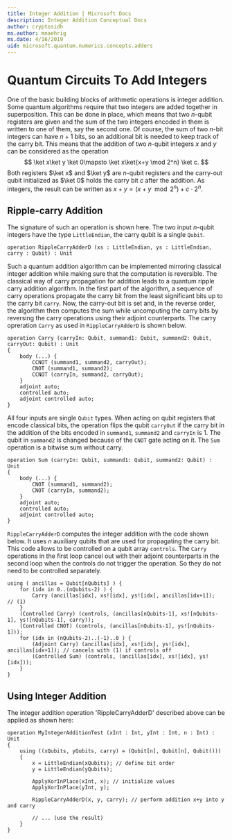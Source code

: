 ```yaml
---
title: Integer Addition | Microsoft Docs
description: Integer Addition Conceptual Docs
author: cryptosidh
ms.author: mnaehrig
ms.date: 4/16/2019
uid: microsoft.quantum.numerics.concepts.adders
---
```


# Quantum Circuits To Add Integers 

One of the basic building blocks of arithmetic operations is integer addition. Some quantum algorithms require that two integers are added together in superposition. This can be done in place, which means that two $n$-qubit registers are given and the sum of the two integers encoded in them is written to one of them, say the second one. Of course, the sum of two $n$-bit integers can have $n+1$ bits, so an additional bit is needed to keep track of the carry bit. This means that the addition of two $n$-qubit integers $x$ and $y$ can be considered as the operation
$$
\ket x\ket y \ket 0\mapsto \ket x\ket{x+y \mod 2^n} \ket c.
$$
Both registers $\ket x$ and $\ket y$ are $n$-qubit registers and the carry-out qubit initialized as $\ket 0$ holds the carry bit $c$ after the addition. As integers, the result can be written as $x + y = (x+y \mod 2^n) + c\cdot 2^n$.

## Ripple-carry Addition

The signature of such an operation is shown here. The two input $n$-qubit integers have the type `LittleEndian`, the carry qubit is a single `Qubit`.

```qsharp
operation RippleCarryAdderD (xs : LittleEndian, ys : LittleEndian, carry : Qubit) : Unit
```

Such a quantum addition algorithm can be implemented mirroring classical integer addition while making sure that the computation is reversible. The classical way of carry propagation for addition leads to a quantum ripple carry addition algorithm. In the first part of the algorithm, a sequence of carry operations propagate the carry bit from the least significant bits up to the carry bit `carry`. Now, the carry-out bit is set and, in the reverse order, the algorithm then computes the sum while uncomputing the carry bits by reversing the carry operations using their adjoint counterparts. The carry opreration `Carry` as used in `RippleCarryAdderD` is shown below.

```qsharp
operation Carry (carryIn: Qubit, summand1: Qubit, summand2: Qubit, carryOut: Qubit) : Unit
{
    body (...) {
        CCNOT (summand1, summand2, carryOut);
        CNOT (summand1, summand2);
        CCNOT (carryIn, summand2, carryOut);
    }
    adjoint auto;
    controlled auto;
    adjoint controlled auto;
}
```
All four inputs are single `Qubit` types. When acting on qubit registers that encode classical bits, the operation flips the qubit `carryOut` if the carry bit in the addition of the bits encoded in `summand1`, `summand2` and `carryIn` is 1. The qubit in `summand2` is changed because of the `CNOT` gate acting on it. The `Sum` operation is a bitwise sum without carry. 


```qsharp
operation Sum (carryIn: Qubit, summand1: Qubit, summand2: Qubit) : Unit
{
    body (...) {
        CNOT (summand1, summand2);
        CNOT (carryIn, summand2);
    }
    adjoint auto;
    controlled auto;
    adjoint controlled auto;
}
```

`RippleCarryAdderD` computes the integer addition with the code shown below. It uses $n$ auxiliary qubits that are used for propagating the carry bit. This code allows to be controlled on a qubit array `controls`. The `Carry` operations in the first loop cancel out with their adjoint counterparts in the second loop when the controls do not trigger the operation. So they do not need to be controlled separately. 

```qsharp
using ( ancillas = Qubit[nQubits] ) {
    for (idx in 0..(nQubits-2) ) {
        Carry (ancillas[idx], xs![idx], ys![idx], ancillas[idx+1]);           // (1)
    }
    (Controlled Carry) (controls, (ancillas[nQubits-1], xs![nQubits-1], ys![nQubits-1], carry));
    (Controlled CNOT) (controls, (ancillas[nQubits-1], ys![nQubits-1]));
    for (idx in (nQubits-2)..(-1)..0 ) {
        (Adjoint Carry) (ancillas[idx], xs![idx], ys![idx], ancillas[idx+1]); // cancels with (1) if controls off
        (Controlled Sum) (controls, (ancillas[idx], xs![idx], ys![idx]));
    }
}
```

## Using Integer Addition

The integer addition operation 'RippleCarryAdderD' described above can be applied as shown here: 

```qsharp
operation MyIntegerAdditionTest (xInt : Int, yInt : Int, n : Int) : Unit
{
    using ((xQubits, yQubits, carry) = (Qubit[n], Qubit[n], Qubit()))
    {
        x = LittleEndian(xQubits); // define bit order
        y = LittleEndian(yQubits);
        
        ApplyXorInPlace(xInt, x); // initialize values
        ApplyXorInPlace(yInt, y);
        
        RippleCarryAdderD(x, y, carry); // perform addition x+y into y and carry
        
        // ... (use the result)
    }
}
```

